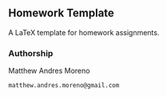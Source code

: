 ## Homework Template

A LaTeX template for homework assignments.

### Authorship

Matthew Andres Moreno

`matthew.andres.moreno@gmail.com`

